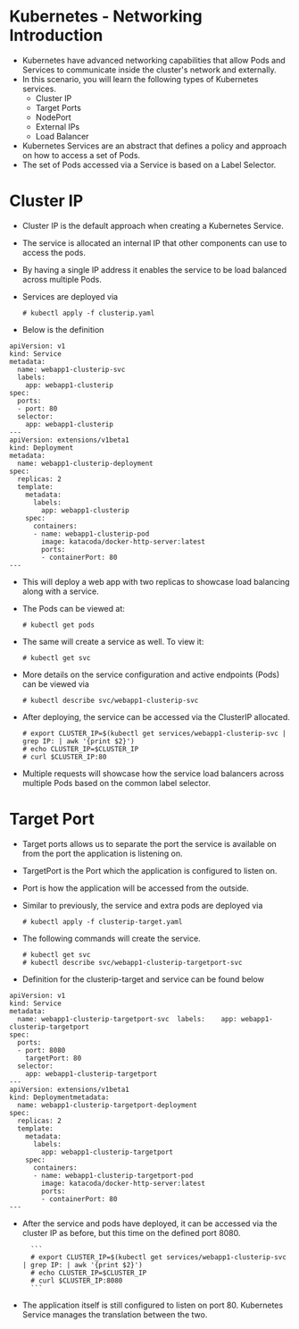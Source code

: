 # Kubernetes - Networking Introduction

- Kubernetes have advanced networking capabilities that allow Pods and Services to communicate inside the cluster's network and externally.
- In this scenario, you will learn the following types of Kubernetes services.
	- Cluster IP
	- Target Ports
	- NodePort
	- External IPs
	- Load Balancer
- Kubernetes Services are an abstract that defines a policy and approach on how to access a set of Pods.
- The set of Pods accessed via a Service is based on a Label Selector.

# Cluster IP

- Cluster IP is the default approach when creating a Kubernetes Service.
- The service is allocated an internal IP that other components can use to access the pods.
- By having a single IP address it enables the service to be load balanced across multiple Pods.
- Services are deployed via 
	
	```
	# kubectl apply -f clusterip.yaml
	```

- Below is the definition

```
apiVersion: v1
kind: Service
metadata:
  name: webapp1-clusterip-svc
  labels:
    app: webapp1-clusterip
spec:
  ports:
  - port: 80
  selector:
    app: webapp1-clusterip
---
apiVersion: extensions/v1beta1
kind: Deployment
metadata:
  name: webapp1-clusterip-deployment
spec:
  replicas: 2
  template:
    metadata:
      labels:
        app: webapp1-clusterip
    spec:
      containers:
      - name: webapp1-clusterip-pod
        image: katacoda/docker-http-server:latest
        ports:
        - containerPort: 80
---
```

- This will deploy a web app with two replicas to showcase load balancing along with a service.
- The Pods can be viewed at:

	```
	# kubectl get pods
	```

- The same will create a service as well. To view it:

	```
	# kubectl get svc
	```
- More details on the service configuration and active endpoints (Pods) can be viewed via 

	```
	# kubectl describe svc/webapp1-clusterip-svc
	```

- After deploying, the service can be accessed via the ClusterIP allocated.

	```
	# export CLUSTER_IP=$(kubectl get services/webapp1-clusterip-svc | grep IP: | awk '{print $2}')
	# echo CLUSTER_IP=$CLUSTER_IP
	# curl $CLUSTER_IP:80
	```

- Multiple requests will showcase how the service load balancers across multiple Pods based on the common label selector.

# Target Port

- Target ports allows us to separate the port the service is available on from the port the application is listening on.
- TargetPort is the Port which the application is configured to listen on.
- Port is how the application will be accessed from the outside.
- Similar to previously, the service and extra pods are deployed via 

	```
	# kubectl apply -f clusterip-target.yaml
	```

- The following commands will create the service.

	```
	# kubectl get svc
	# kubectl describe svc/webapp1-clusterip-targetport-svc
	```

- Definition for the clusterip-target and service can be found below

```
apiVersion: v1
kind: Service
metadata:
  name: webapp1-clusterip-targetport-svc  labels:    app: webapp1-clusterip-targetport
spec:
  ports:
  - port: 8080
    targetPort: 80
  selector:
    app: webapp1-clusterip-targetport
---
apiVersion: extensions/v1beta1
kind: Deploymentmetadata:
  name: webapp1-clusterip-targetport-deployment
spec:
  replicas: 2
  template:
    metadata:
      labels:
        app: webapp1-clusterip-targetport
    spec:
      containers:
      - name: webapp1-clusterip-targetport-pod
        image: katacoda/docker-http-server:latest
        ports:
        - containerPort: 80
---
```

- After the service and pods have deployed, it can be accessed via the cluster IP as before, but this time on the defined port 8080.

        ```
        # export CLUSTER_IP=$(kubectl get services/webapp1-clusterip-svc | grep IP: | awk '{print $2}')
        # echo CLUSTER_IP=$CLUSTER_IP
        # curl $CLUSTER_IP:8080
        ```

- The application itself is still configured to listen on port 80. Kubernetes Service manages the translation between the two.


